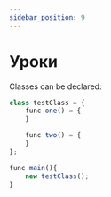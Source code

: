 ```yaml
---
sidebar_position: 9
---
```


# Уроки


Classes can be declared:

```jsx
class testClass = {
    func one() = {
    }

    func two() = {
    }
};

func main(){
    new testClass();
}

```